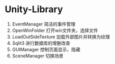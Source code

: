 # Unity-Library
1. EventManager 简洁的事件管理
2. OpenWinFolder 打开win文件夹，选择文件
3. LoadOutSideTexture 加载外部图片并转换为纹理
4. Sqlit3 进行数据库的增删改查
5. GUIManager 控制页面显示，隐藏
6. SceneManager 切换场景
